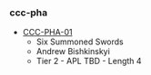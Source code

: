 ### ccc-pha
* [CCC-PHA-01](http://www.dmsguild.com/product/242915/CCCPHA01-Six-Summoned-Swords?src=newest_community?affiliate_id=757342)
    * Six Summoned Swords
    * Andrew Bishkinskyi
    * Tier 2 - APL TBD - Length 4
